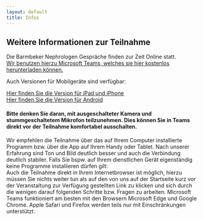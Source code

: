 ```yaml
---
layout: default
title: Infos
---
```

## Weitere Informationen zur Teilnahme

Die Barmbeker Nephrologen Gespräche finden zur Zeit Online statt.   
[Wir benutzen hierzu Microsoft Teams, welches sie hier kostenlos herunterladen können.](https://www.microsoft.com/de-de/microsoft-365/microsoft-teams/download-app) 

Auch Versionen für Mobilgeräte sind verfügbar:  

[Hier finden Sie die Version für iPad und iPhone](https://apps.apple.com/de/app/microsoft-teams/id1113153706)  
[Hier finden Sie die Version für Android](https://play.google.com/store/apps/details?id=com.microsoft.teams&hl=de&gl=US)  

#### Bitte denken Sie daran, mit ausgeschalteter Kamera und stummgeschaltetem Mikrofon teilzunehmen. Dies können Sie in Teams direkt vor der Teilnahme komfortabel ausschalten.

Wir empfehlen die Teilnahme über das auf Ihrem Computer installierte Programm bzw. über die App auf Ihrem Handy oder Tablet. Nach unserer Erfahrung sind Ton und Bild deutlich besser und auch die Verbindung deutlich stabiler. Falls Sie bspw. auf Ihrem dienstlichen Gerät eigenständig keine Programme installieren dürfen gilt:   
Auch die Teilnahme direkt in Ihrem Internetbrowser ist möglich, hierzu müssen Sie nichts weiter tun als auf den von uns auf der Startseite kurz vor der Veranstaltung zur Verfügung gestellten Link zu klicken und sich durch die wenigen darauf folgenden Schritte bzw. Fragen zu arbeiten. Microsoft Teams funktioniert am besten mit den Browsern Microsoft Edge und Google Chrome. Apple Safari und Firefox werden teils nur mit Einschränkungen unterstützt.
